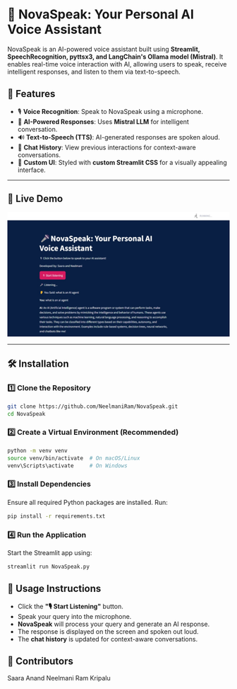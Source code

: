 # 🎤 NovaSpeak: Your Personal AI Voice Assistant  

NovaSpeak is an AI-powered voice assistant built using **Streamlit, SpeechRecognition, pyttsx3, and LangChain's Ollama model (Mistral)**. It enables real-time voice interaction with AI, allowing users to speak, receive intelligent responses, and listen to them via text-to-speech.  

## 🚀 Features  
- 🎙 **Voice Recognition**: Speak to NovaSpeak using a microphone.  
- 🤖 **AI-Powered Responses**: Uses **Mistral LLM** for intelligent conversation.  
- 🔊 **Text-to-Speech (TTS)**: AI-generated responses are spoken aloud.  
- 📜 **Chat History**: View previous interactions for context-aware conversations.  
- 🎨 **Custom UI**: Styled with **custom Streamlit CSS** for a visually appealing interface.  

---

## 📸 Live Demo  

![NovaSpeak Live Screenshot](./NovaSpeak.jpeg)  

---

## 🛠 Installation  

### 1️⃣ **Clone the Repository**  
```bash
git clone https://github.com/NeelmaniRam/NovaSpeak.git
cd NovaSpeak
```
### 2️⃣ Create a Virtual Environment (Recommended)
```bash
python -m venv venv
source venv/bin/activate  # On macOS/Linux
venv\Scripts\activate     # On Windows
```
### 3️⃣ Install Dependencies
Ensure all required Python packages are installed. Run:

```bash
pip install -r requirements.txt
```
### 4️⃣ Run the Application
Start the Streamlit app using:

```bash
streamlit run NovaSpeak.py
```


## 🎤 Usage Instructions
- Click the **"🎙 Start Listening"** button.
- Speak your query into the microphone.
- **NovaSpeak** will process your query and generate an AI response.
- The response is displayed on the screen and spoken out loud.
- The **chat history** is updated for context-aware conversations.

## 👥 Contributors
Saara Anand
Neelmani Ram Kripalu 


  
